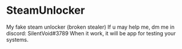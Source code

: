# SteamUnlocker
My fake steam unlocker (broken stealer)
If u may help me, dm me in discord: SilentVoid#3789
When it work, it will be app for testing your systems.
